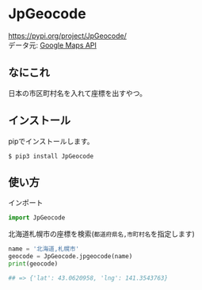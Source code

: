 # JpGeocode

https://pypi.org/project/JpGeocode/  
データ元: [Google Maps API](https://cloud.google.com/maps-platform/?hl=ja)
## なにこれ
日本の市区町村名を入れて座標を出すやつ。

## インストール
pipでインストールします。
```
$ pip3 install JpGeocode
```

## 使い方
インポート
```python
import JpGeocode
```

北海道札幌市の座標を検索(`都道府県名,市町村名`を指定します)
```Python
name = '北海道,札幌市'
geocode = JpGeocode.jpgeocode(name)
print(geocode)

## => {'lat': 43.0620958, 'lng': 141.3543763}
```
